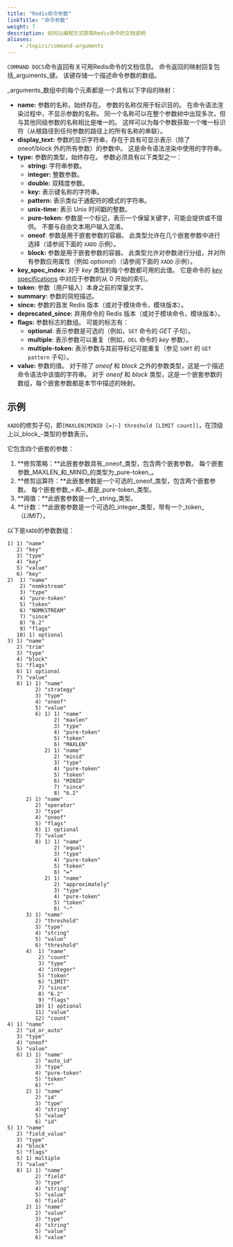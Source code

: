 ```yaml
---
title: "Redis命令参数"
linkTitle: "命令参数"
weight: 7
description: 如何以编程方式获取Redis命令的文档说明
aliases:
    - /topics/command-arguments
---
```


`COMMAND DOCS`命令返回有关可用Redis命令的文档信息。
命令返回的映射回复包括_arguments_键。
该键存储一个描述命令参数的数组。

_arguments_数组中的每个元素都是一个具有以下字段的映射：

* **name:** 参数的名称，始终存在。
  参数的名称仅用于标识目的。
  在命令语法渲染过程中，不显示参数的名称。
  同一个名称可以在整个参数树中出现多次，但与其他同级参数的名称相比是唯一的。
  这样可以为每个参数获取一个唯一标识符（从根路径到任何参数的路径上的所有名称的串联）。
* **display_text:** 参数的显示字符串，存在于具有可显示表示（除了 oneof/block 外的所有参数）的参数中。
  这是命令语法渲染中使用的字符串。
* **type:** 参数的类型，始终存在。
  参数必须具有以下类型之一：
  - **string:** 字符串参数。
  - **integer:** 整数参数。
  - **double:** 双精度参数。
  - **key:** 表示键名称的字符串。
  - **pattern:** 表示类似于通配符的模式的字符串。
  - **unix-time:** 表示 Unix 时间戳的整数。
  - **pure-token:** 参数是一个标记，表示一个保留关键字，可能会提供或不提供。
    不要与自由文本用户输入混淆。
  - **oneof**: 参数是用于嵌套参数的容器。
    此类型允许在几个嵌套参数中进行选择（请参阅下面的 `XADD` 示例）。
  - **block:** 参数是用于嵌套参数的容器。
    此类型允许对参数进行分组，并对所有参数应用属性（例如 _optional_）（请参阅下面的 `XADD` 示例）。
* **key_spec_index:** 对于 _key_ 类型的每个参数都可用的此值。
  它是命令的 [key specifications][tr] 中对应于参数的从 0 开始的索引。
* **token**: 参数（用户输入）本身之前的常量文字。
* **summary:** 参数的简短描述。
* **since:** 参数的首发 Redis 版本（或对于模块命令，模块版本）。
* **deprecated_since:** 弃用命令的 Redis 版本（或对于模块命令，模块版本）。
* **flags:** 参数标志的数组。
  可能的标志有：
  - **optional**: 表示参数是可选的（例如，`SET` 命令的 _GET_ 子句）。
  - **multiple**: 表示参数可以重复（例如，`DEL` 命令的 _key_ 参数）。
  - **multiple-token:** 表示参数与其前导标记可能重复（参见 `SORT` 的 `GET pattern` 子句）。
* **value:** 参数的值。
  对于除了 _oneof_ 和 _block_ 之外的参数类型，这是一个描述命令语法中该值的字符串。
  对于 _oneof_ 和 _block_ 类型，这是一个嵌套参数的数组，每个嵌套参数都是本节中描述的映射。

[tr]: /topics/key-specs

## 示例

`XADD`的修剪子句，即`[MAXLEN|MINID [=|~] threshold [LIMIT count]]`，在顶级上以_block_-类型的参数表示。

它包含四个嵌套的参数：

1. **修剪策略：**此嵌套参数具有_oneof_类型，包含两个嵌套参数。
   每个嵌套参数_MAXLEN_和_MINID_的类型为_pure-token_。
2. **修剪运算符：**此嵌套参数是一个可选的_oneof_类型，包含两个嵌套参数。
   每个嵌套参数_=_和_~_都是_pure-token_类型。
3. **阈值：**此嵌套参数是一个_string_类型。
4. **计数：**此嵌套参数是一个可选的_integer_类型，带有一个_token_（_LIMIT_）。

以下是`XADD`的参数数组：

```
1) 1) "name"
   2) "key"
   3) "type"
   4) "key"
   5) "value"
   6) "key"
2)  1) "name"
    2) "nomkstream"
    3) "type"
    4) "pure-token"
    5) "token"
    6) "NOMKSTREAM"
    7) "since"
    8) "6.2"
    9) "flags"
   10) 1) optional
3) 1) "name"
   2) "trim"
   3) "type"
   4) "block"
   5) "flags"
   6) 1) optional
   7) "value"
   8) 1) 1) "name"
         2) "strategy"
         3) "type"
         4) "oneof"
         5) "value"
         6) 1) 1) "name"
               2) "maxlen"
               3) "type"
               4) "pure-token"
               5) "token"
               6) "MAXLEN"
            2) 1) "name"
               2) "minid"
               3) "type"
               4) "pure-token"
               5) "token"
               6) "MINID"
               7) "since"
               8) "6.2"
      2) 1) "name"
         2) "operator"
         3) "type"
         4) "oneof"
         5) "flags"
         6) 1) optional
         7) "value"
         8) 1) 1) "name"
               2) "equal"
               3) "type"
               4) "pure-token"
               5) "token"
               6) "="
            2) 1) "name"
               2) "approximately"
               3) "type"
               4) "pure-token"
               5) "token"
               6) "~"
      3) 1) "name"
         2) "threshold"
         3) "type"
         4) "string"
         5) "value"
         6) "threshold"
      4)  1) "name"
          2) "count"
          3) "type"
          4) "integer"
          5) "token"
          6) "LIMIT"
          7) "since"
          8) "6.2"
          9) "flags"
         10) 1) optional
         11) "value"
         12) "count"
4) 1) "name"
   2) "id_or_auto"
   3) "type"
   4) "oneof"
   5) "value"
   6) 1) 1) "name"
         2) "auto_id"
         3) "type"
         4) "pure-token"
         5) "token"
         6) "*"
      2) 1) "name"
         2) "id"
         3) "type"
         4) "string"
         5) "value"
         6) "id"
5) 1) "name"
   2) "field_value"
   3) "type"
   4) "block"
   5) "flags"
   6) 1) multiple
   7) "value"
   8) 1) 1) "name"
         2) "field"
         3) "type"
         4) "string"
         5) "value"
         6) "field"
      2) 1) "name"
         2) "value"
         3) "type"
         4) "string"
         5) "value"
         6) "value"
```
